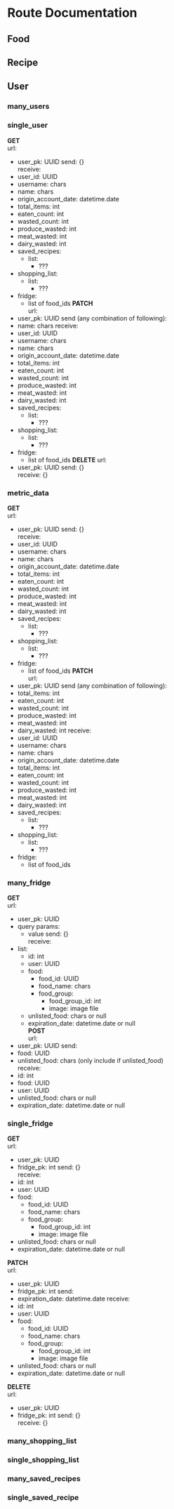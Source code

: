 # Route Documentation
## Food
## Recipe
## User
### many_users  

### single_user  
**GET**  
url:
- user_pk: UUID
send: {}  
receive:
- user_id: UUID
- username: chars
- name: chars
- origin_account_date: datetime.date
- total_items: int
- eaten_count: int
- wasted_count: int
- produce_wasted: int
- meat_wasted: int
- dairy_wasted: int
- saved_recipes: 
    - list:
        - ???
- shopping_list:
    - list:
        - ???
- fridge:
    - list of food_ids
**PATCH**  
url:
- user_pk: UUID
send (any combination of following): 
- name: chars
receive:
- user_id: UUID
- username: chars
- name: chars
- origin_account_date: datetime.date
- total_items: int
- eaten_count: int
- wasted_count: int
- produce_wasted: int
- meat_wasted: int
- dairy_wasted: int
- saved_recipes: 
    - list:
        - ???
- shopping_list:
    - list:
        - ???
- fridge:
    - list of food_ids
**DELETE**
url:
- user_pk: UUID
send: {}  
receive: {}  

### metric_data
**GET**  
url:
- user_pk: UUID
send: {}  
receive:
- user_id: UUID
- username: chars
- name: chars
- origin_account_date: datetime.date
- total_items: int
- eaten_count: int
- wasted_count: int
- produce_wasted: int
- meat_wasted: int
- dairy_wasted: int
- saved_recipes: 
    - list:
        - ???
- shopping_list:
    - list:
        - ???
- fridge:
    - list of food_ids
**PATCH**  
url:
- user_pk: UUID
send (any combination of following): 
- total_items: int
- eaten_count: int
- wasted_count: int
- produce_wasted: int
- meat_wasted: int
- dairy_wasted: int
receive:
- user_id: UUID
- username: chars
- name: chars
- origin_account_date: datetime.date
- total_items: int
- eaten_count: int
- wasted_count: int
- produce_wasted: int
- meat_wasted: int
- dairy_wasted: int
- saved_recipes: 
    - list:
        - ???
- shopping_list:
    - list:
        - ???
- fridge:
    - list of food_ids

### many_fridge
**GET**  
url: 
- user_pk: UUID
- query params: 
    - value
send: {}  
receive:  
- list:
    - id: int
    - user: UUID
    - food: 
        - food_id: UUID
        - food_name: chars
        - food_group:
            - food_group_id: int
            - image: image file
    - unlisted_food: chars or null
    - expiration_date: datetime.date or null  
**POST**  
url: 
- user_pk: UUID
send:  
- food: UUID 
- unlisted_food: chars (only include if unlisted_food)  
receive:  
- id: int
- food: UUID
- user: UUID
- unlisted_food: chars or null
- expiration_date: datetime.date or null  

### single_fridge
**GET**  
url: 
- user_pk: UUID
- fridge_pk: int
send: {}    
receive:  
- id: int
- user: UUID
- food: 
    - food_id: UUID
    - food_name: chars
    - food_group:
        - food_group_id: int
        - image: image file
- unlisted_food: chars or null
- expiration_date: datetime.date or null  

**PATCH**  
url: 
- user_pk: UUID
- fridge_pk: int
send:  
- expiration_date: datetime.date
receive:  
- id: int
- user: UUID
- food: 
    - food_id: UUID
    - food_name: chars
    - food_group:
        - food_group_id: int
        - image: image file
- unlisted_food: chars or null
- expiration_date: datetime.date or null 

**DELETE**  
url: 
- user_pk: UUID
- fridge_pk: int
send: {}  
receive: {}  

### many_shopping_list  

### single_shopping_list  

### many_saved_recipes

### single_saved_recipe